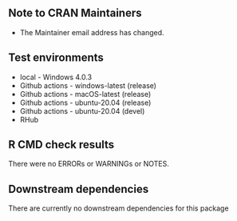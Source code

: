 ## Note to CRAN Maintainers
* The Maintainer email address has changed. 

## Test environments
* local - Windows 4.0.3
* Github actions - windows-latest (release)
* Github actions - macOS-latest (release)
* Github actions - ubuntu-20.04 (release)
* Github actions - ubuntu-20.04 (devel)
* RHub 

## R CMD check results
There were no ERRORs or WARNINGs or NOTES. 

## Downstream dependencies
There are currently no downstream dependencies for this package
